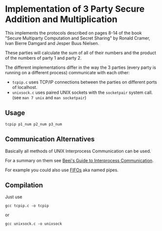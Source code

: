 # Implementation of 3 Party Secure Addition and Multiplication

This implements the protocols described on pages 8-14 of the book "Secure Multiparty Computation and Secret Sharing" by Ronald Cramer, Ivan Bierre Damgard and Jesper Buus Nielsen.

These parties will calculate the sum of all of their numbers and the product of the numbers of party 1 and party 2.

The different implementations differ in the way the 3 parties (every party is running on a different process) communicate with each other:

* `tcpip.c` uses TCP/IP connections between the parties on different ports of localhost.
* `unixsock.c` uses paired UNIX sockets with the `socketpair` system call. (see `man 7 unix` and `man socketpair`)

## Usage

```
tcpip p1_num p2_num p3_num
```

## Communication Alternatives

Basically all methods of UNIX Interprocess Communication can be used.

For a summary on them see [Beej's Guide to Interprocess Communication](http://beej.us/guide/bgipc/).

For example you could also use [FIFOs](http://beej.us/guide/bgipc/html/multi/fifos.html) aka named pipes.

## Compilation

Just use

```
gcc tcpip.c -o tcpip
```

or

```
gcc unixsock.c -o unixsock
